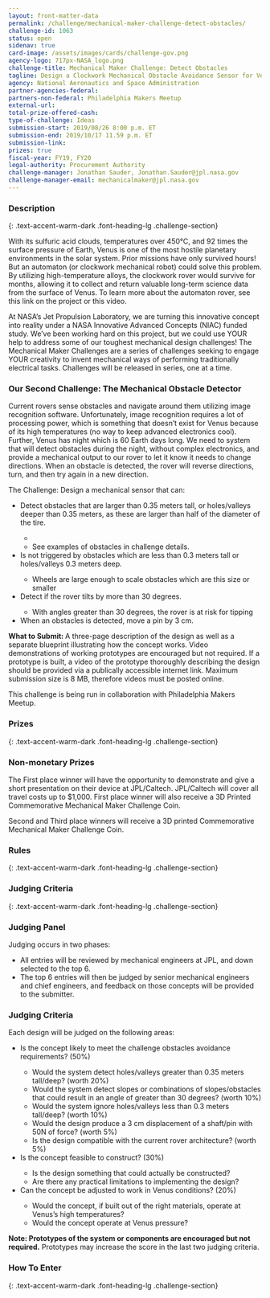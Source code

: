 ```yaml
---
layout: front-matter-data
permalink: /challenge/mechanical-maker-challenge-detect-obstacles/
challenge-id: 1063
status: open
sidenav: true
card-image: /assets/images/cards/challenge-gov.png
agency-logo: 717px-NASA_logo.png
challenge-title: Mechanical Maker Challenge: Detect Obstacles
tagline: Design a Clockwork Mechanical Obstacle Avoidance Sensor for Venus
agency: National Aeronautics and Space Administration
partner-agencies-federal: 
partners-non-federal: Philadelphia Makers Meetup
external-url:
total-prize-offered-cash:
type-of-challenge: Ideas
submission-start: 2019/08/26 8:00 p.m. ET
submission-end: 2019/10/17 11.59 p.m. ET
submission-link:  
prizes: true
fiscal-year: FY19, FY20
legal-authority: Procurement Authority
challenge-manager: Jonathan Sauder, Jonathan.Sauder@jpl.nasa.gov
challenge-manager-email: mechanicalmaker@jpl.nasa.gov
---
```




<!-- Description start -->
### Description
{: .text-accent-warm-dark .font-heading-lg .challenge-section}

<p>With its sulfuric acid clouds, temperatures over 450°C, and 92 times the surface pressure of Earth, Venus is one of the most hostile planetary environments in the solar system. Prior missions have only survived hours! But an automaton (or clockwork mechanical robot) could solve this problem. By utilizing high-temperature alloys, the clockwork rover would survive for months, allowing it to collect and return valuable long-term science data from the surface of Venus. To learn more about the automaton rover, see this link on the project or this video.</p>
<p>At NASA’s Jet Propulsion Laboratory, we are turning this innovative concept into reality under a NASA Innovative Advanced Concepts (NIAC) funded study. We’ve been working hard on this project, but we could use YOUR help to address some of our toughest mechanical design challenges! The Mechanical Maker Challenges are a series of challenges seeking to engage YOUR creativity to invent mechanical ways of performing traditionally electrical tasks. Challenges will be released in series, one at a time.</p>
<h3>Our Second Challenge: The Mechanical Obstacle Detector</h3>
<p>Current rovers sense obstacles and navigate around them utilizing image recognition software. Unfortunately, image recognition requires a lot of processing power, which is something that doesn’t exist for Venus because of its high temperatures (no way to keep advanced electronics cool). Further, Venus has night which is 60 Earth days long. We need to system that will detect obstacles during the night, without complex electronics, and provide a mechanical output to our rover to let it know it needs to change directions. When an obstacle is detected, the rover will reverse directions, turn, and then try again in a new direction.</p> 
<p>The Challenge: Design a mechanical sensor that can:</p>
<ul>
<li>Detect obstacles that are larger than 0.35 meters tall, or holes/valleys deeper than 0.35 meters, as these are larger than half of the diameter of the tire.</li>
<ul><li><li>See examples of obstacles in challenge details.</li></ul>
<li>Is not triggered by obstacles which are less than 0.3 meters tall or holes/valleys 0.3 meters deep.</li>
<ul>
<li>Wheels are large enough to scale obstacles which are this size or smaller</li></ul>
<li>Detect if the rover tilts by more than 30 degrees.</li>
<ul><li>With angles greater than 30 degrees, the rover is at risk for tipping</li></ul>
<li>When an obstacles is detected, move a pin by 3 cm.</li></ul>
<p><strong>What to Submit: </strong>A three-page description of the design as well as a separate blueprint illustrating how the concept works. Video demonstrations of working prototypes are encouraged but not required. If a prototype is built, a video of the prototype thoroughly describing the design should be provided via a publically accessible internet link. Maximum submission size is 8 MB, therefore videos must be posted online.</p>
<p>This challenge is being run in collaboration with Philadelphia Makers Meetup.</p>


<!-- Prizes start -->
### Prizes
{: .text-accent-warm-dark .font-heading-lg .challenge-section}

<h3>Non-monetary Prizes</h3>
<p>The First place winner will have the opportunity to demonstrate and give a short presentation on their device at JPL/Caltech. JPL/Caltech will cover all travel costs up to $1,000. First place winner will also receive a 3D Printed Commemorative Mechanical Maker Challenge Coin.</p>
<p>Second and Third place winners will receive a 3D printed Commemorative Mechanical Maker Challenge Coin.</p>


<!-- Rules start -->
### Rules 
{: .text-accent-warm-dark .font-heading-lg .challenge-section}


<!-- Judging start -->
### Judging Criteria
{: .text-accent-warm-dark .font-heading-lg .challenge-section}

<h3>Judging Panel</h3>
<p>Judging occurs in two phases:</p>
<ul>
<li>All entries will be reviewed by mechanical engineers at JPL, and down selected to the top 6.</li>
<li>The top 6 entries will then be judged by senior mechanical engineers and chief engineers, and feedback on those concepts will be provided to the submitter. </li>
</ul>
<h3>Judging Criteria</h3>
<p>Each design will be judged on the following areas:</p>
<ul>
<li>Is the concept likely to meet the challenge obstacles avoidance requirements? (50%)</li>
<ul>
<li>Would the system detect holes/valleys greater than 0.35 meters tall/deep? (worth 20%)</li>
<li>Would the system detect slopes or combinations of slopes/obstacles that could result in an angle of greater than 30 degrees? (worth 10%)</li>
<li>Would the system ignore holes/valleys less than 0.3 meters tall/deep? (worth 10%)</li>
<li>Would the design produce a 3 cm displacement of a shaft/pin with 50N of force? (worth 5%)</li>
<li>Is the design compatible with the current rover architecture? (worth 5%)</li>
</ul>
<li>Is the concept feasible to construct? (30%)</li>
<ul>
<li>Is the design something that could actually be constructed?</li>
<li>Are there any practical limitations to implementing the design?</li>
</ul>
<li>Can the concept be adjusted to work in Venus conditions? (20%)</li>
<ul><li>Would the concept, if built out of the right materials, operate at Venus’s high temperatures?</li>
<li>Would the concept operate at Venus pressure?</li>
</ul>
</ul>
<p><strong>Note: Prototypes of the system or components are encouraged but not required.</strong> Prototypes may increase the score in the last two judging criteria.  </p>

<!--  How To Enter start -->
### How To Enter
{: .text-accent-warm-dark .font-heading-lg .challenge-section}
